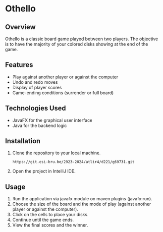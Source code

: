 # Othello

## Overview
Othello is a classic board game played between two players. The objective is to have the majority of your colored disks showing at the end of the game.

## Features
- Play against another player or against the computer
- Undo and redo moves
- Display of player scores
- Game-ending conditions (surrender or full board)

## Technologies Used
- JavaFX for the graphical user interface
- Java for the backend logic

## Installation
1. Clone the repository to your local machine.
   ```
   https://git.esi-bru.be/2023-2024/atlir4/d221/g60731.git
   ```
2. Open the project in IntelliJ IDE.

## Usage

1. Run the application via javafx module on maven plugins (javafx:run).
2. Choose the size of the board and the mode of play (against another player or against the computer).
3. Click on the cells to place your disks.
4. Continue until the game ends.
5. View the final scores and the winner.